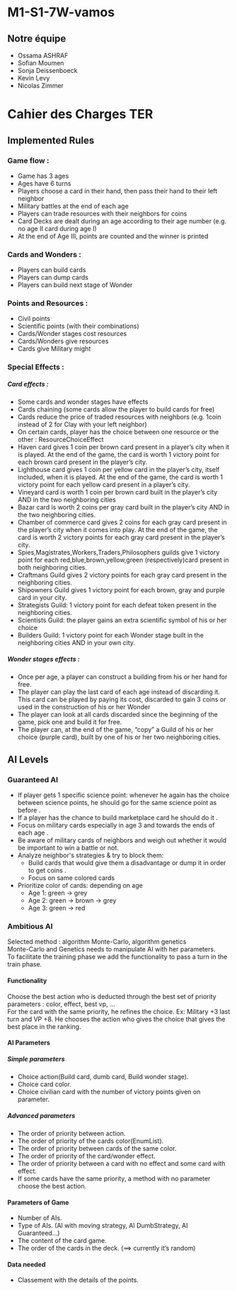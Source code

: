 # M1-S1-7W-vamos

## Notre équipe
- Ossama ASHRAF
- Sofian Moumen
- Sonja Deissenboeck
- Kevin Levy
- Nicolas Zimmer
 
# Cahier des Charges TER
## Implemented Rules
### Game flow :
 - Game has 3 ages
 - Ages have 6 turns
 - Players choose a card in their hand, then pass their hand to their left neighbor
 - Military battles at the end of each age
 - Players can trade resources with their neighbors for coins
 - Card Decks are dealt during an age according to their age number (e.g. no age II card during age I)
 - At the end of Age III, points are counted and the winner is printed

### Cards and Wonders :
 - Players can build cards
 - Players can dump cards
 - Players can build next stage of Wonder

### Points and Resources :
- Civil points
- Scientific points (with their combinations)
- Cards/Wonder stages cost resources
- Cards/Wonders give resources
- Cards give Military might

### Special Effects :
##### Card effects :
- Some cards and wonder stages have effects
- Cards chaining (some cards allow the player to build cards for free)
- Cards reduce the price of traded resources with neighbors (e.g. 1coin instead of 2 for Clay with your left neighbor)
- On certain cards, player has the choice between one resource or the other : ResourceChoiceEffect
- Haven card gives 1 coin per brown card present in a player’s city when it is played. At the end of the game, the card is worth 1 victory point for each brown card present in the player’s city.
- Lighthouse card gives 1 coin per yellow card in the player’s city, itself included, when it is played. At the end of the game, the card is worth 1 victory point for each yellow card present in a player’s city.
- Vineyard card is worth 1 coin per brown card built in the player’s city AND in the two neighboring cities
- Bazar card is worth 2 coins per gray card built in the player’s city AND in the two neighboring cities.
- Chamber of commerce card gives 2 coins for each gray card present in the player’s city when it comes into play. At the end of the game, the card is worth 2 victory points for each gray card present in the player’s city.
- Spies,Magistrates,Workers,Traders,Philosophers guilds give 1 victory point for each red,blue,brown,yellow,green (respectively)card present in both neighboring cities.
- Craftmans Guild gives 2 victory points for each gray card present in the neighboring cities.
- Shipowners Guild gives 1 victory point for each brown, gray and purple card in your city.
- Strategists Guild: 1 victory point for each defeat token present in the neighboring cities.
- Scientists Guild: the player gains an extra scientific symbol of his or her choice
- Builders Guild: 1 victory point for each Wonder stage built in the neighboring cities AND in your own city.
##### Wonder stages effects :
- Once per age, a player can construct a building from his or her hand for free.
- The player can play the last card of each age instead of discarding it. This card can be played by paying its cost, discarded to gain 3 coins or used in the construction of his or her Wonder
- The player can look at all cards discarded since the beginning of the game, pick one and build it for free.
- The player can, at the end of the game, “copy” a Guild of his or her choice (purple card), built by one of his or her two neighboring cities.

## AI Levels
### Guaranteed AI
- If player gets 1 specific science point: whenever he again has the choice between science points, he should go for the same science point as before .
- If a player has the chance to build marketplace card he should do it .
- Focus on military cards especially in age 3 and towards the ends of each age .
- Be aware of military cards of neighbors and weigh out whether it would be important to win a battle or not.
- Analyze neighbor's strategies & try to block them:
  - Build cards that would give them a disadvantage or dump it in order to get coins .     
  - Focus on same colored cards
- Prioritize color of cards: depending on age
  - Age 1: green -> grey
  - Age 2: green -> brown -> grey
  - Age 3: green -> red

### Ambitious AI 
Selected method : algorithm Monte-Carlo, algorithm genetics\
Monte-Carlo and Genetics needs to manipulate AI with her parameters.\
To facilitate the training phase we add the functionality to pass a turn in the train phase.
#### Functionality
Choose the best action who is deducted through the best set of priority parameters : color, effect, best vp, ...\
For the card with the same priority, he refines the choice. Ex: Military +3 last turn and VP +8. He chooses the action who gives the choice that gives the best place in the ranking.

#### AI Parameters
##### Simple parameters
- Choice action(Build card, dumb card, Build wonder stage).
- Choice card color.
- Choice civilian card with the number of victory points given on parameter.
##### Advanced parameters
- The order of priority between action.
- The order of priority of the cards color(EnumList<CardColor>).
- The order of priority between cards of the same color.
- The order of priority of the card/wonder effect.
- The order of priority between a card with no effect and some card with effect.
- If some cards have the same priority, a method with no parameter choose the best action.
 
#### Parameters of Game
- Number of AIs.
- Type of AIs. (AI with moving strategy, AI DumbStrategy, AI Guaranteed…)
- The content of the card game.
- The order of the cards in the deck. (==> currently it’s random)
#### Data needed
- Classement with the details of the points.
